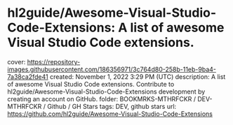 # hl2guide/Awesome-Visual-Studio-Code-Extensions: A list of awesome Visual Studio Code extensions.

cover: https://repository-images.githubusercontent.com/186356971/3c764d80-258b-11eb-9ba4-7a38ca2fde41
created: November 1, 2022 3:29 PM (UTC)
description: A list of awesome Visual Studio Code extensions. Contribute to hl2guide/Awesome-Visual-Studio-Code-Extensions development by creating an account on GitHub.
folder: BOOKMRKS-MTHRFCKR / DEV-MTHRFCKR / Github / GH Stars
tags: DEV, github stars
url: https://github.com/hl2guide/Awesome-Visual-Studio-Code-Extensions
